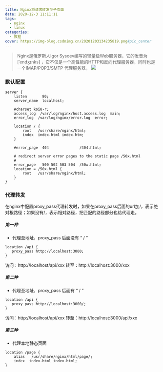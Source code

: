 ```yaml
---
title: Nginx将请求转发至子页面
date: 2020-12-3 11:11:11
tags:
  - nginx
  - linux
categories:
  - 教程
cover: https://img-blog.csdnimg.cn/20201203134235819.png#pic_center
---
```


> Nginx是俄罗斯人Igor Sysoev编写的轻量级Web服务器，它的发音为 [ˈendʒɪnks] ，它不仅是一个高性能的HTTP和反向代理服务器，同时也是一个IMAP/POP3/SMTP 代理服务器。
![](https://img-blog.csdnimg.cn/20201203134235819.png#pic_center)

### 默认配置
```
server {
    listen       80;
    server_name  localhost;

    #charset koi8-r;
    access_log  /var/log/nginx/host.access.log  main;
    error_log  /var/log/nginx/error.log  error;

    location / {
        root   /usr/share/nginx/html;
        index  index.html index.htm;
    }

    #error_page  404              /404.html;

    # redirect server error pages to the static page /50x.html
    #
    error_page   500 502 503 504  /50x.html;
    location = /50x.html {
        root   /usr/share/nginx/html;
    }
}
```

### 代理转发
 在nginx中配置proxy_pass代理转发时，如果在proxy_pass后面的url加/，表示绝对根路径；如果没有/，表示相对路径，把匹配的路径部分也给代理走。

##### 第一种
- 代理至地址，proxy_pass 后面没有 “ / ”
 ```
 location /api {
 	proxy_pass http://localhost:3000;
 }
 ```
 访问：http://localhost/api/xxx
 转至：http://localhost:3000/xxx

##### 第二种
- 代理至地址，proxy_pass 后面有 “ / ”
 ```
 location /api {
 	proxy_pass http://localhost:3000/;
 }
 ```
 访问：http://localhost/api/xxx
 转至：http://localhost:3000/api/xxx

##### 第三种
- 代理本地静态页面
```
location /page {
    alias   /usr/share/nginx/html/page/;
    index  index.html index.html;
}
```
